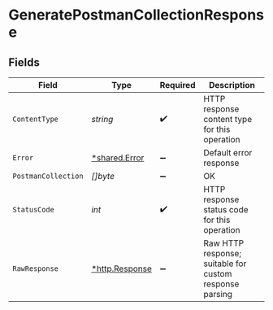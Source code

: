 # GeneratePostmanCollectionResponse


## Fields

| Field                                                   | Type                                                    | Required                                                | Description                                             |
| ------------------------------------------------------- | ------------------------------------------------------- | ------------------------------------------------------- | ------------------------------------------------------- |
| `ContentType`                                           | *string*                                                | :heavy_check_mark:                                      | HTTP response content type for this operation           |
| `Error`                                                 | [*shared.Error](../../models/shared/error.md)           | :heavy_minus_sign:                                      | Default error response                                  |
| `PostmanCollection`                                     | *[]byte*                                                | :heavy_minus_sign:                                      | OK                                                      |
| `StatusCode`                                            | *int*                                                   | :heavy_check_mark:                                      | HTTP response status code for this operation            |
| `RawResponse`                                           | [*http.Response](https://pkg.go.dev/net/http#Response)  | :heavy_minus_sign:                                      | Raw HTTP response; suitable for custom response parsing |